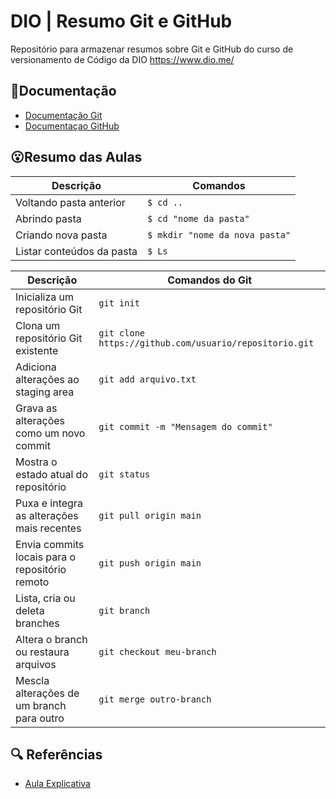 # DIO | Resumo Git e GitHub

Repositório para armazenar resumos sobre Git e GitHub do curso de versionamento de Código da DIO https://www.dio.me/

## 📃Documentação
- [Documentação Git](https://git-scm.com/)
- [Documentaçao GitHub](https://github.com/)
## 😮Resumo das Aulas

| Descrição | Comandos |
|---------|-----------|
Voltando pasta anterior | ```$ cd ..```
Abrindo pasta | ```$ cd "nome da pasta"```
Criando nova pasta | ```$ mkdir "nome da nova pasta"```
Listar conteúdos da pasta | ```$ Ls```

| Descrição     | Comandos do Git     |
|----------|----------------|
| Inicializa um repositório Git                | `git init`                                 |
| Clona um repositório Git existente           | `git clone https://github.com/usuario/repositorio.git` |
| Adiciona alterações ao staging area          | `git add arquivo.txt`                      |
| Grava as alterações como um novo commit      | `git commit -m "Mensagem do commit"`       |
| Mostra o estado atual do repositório         | `git status`                               |
| Puxa e integra as alterações mais recentes   | `git pull origin main`                     |
| Envia commits locais para o repositório remoto| `git push origin main`                   |
| Lista, cria ou deleta branches               | `git branch`                               |
| Altera o branch ou restaura arquivos         | `git checkout meu-branch`                  |
| Mescla alterações de um branch para outro    | `git merge outro-branch`                   |


## 🔍 Referências
- [Aula Explicativa](https://web.dio.me/course/versionamento-de-codigo-com-git-e-github/learning/599dd3dd-d189-474f-a55c-22f37b4472da?back=/track/coding-the-future-sysvision-data-analytics&tab=undefined&moduleId=undefined)
  